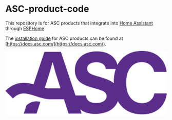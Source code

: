 # ASC-product-code

This repository is for ASC products that integrate into [Home Assistant](https://www.home-assistant.io/) through [ESPHome](https://esphome.io/).

The [installation guide](https://docs.asc.com/) for ASC products can be found at [https://docs.asc.com/](https://docs.asc.com/).

<img src="Images/logo.png" width="600">
